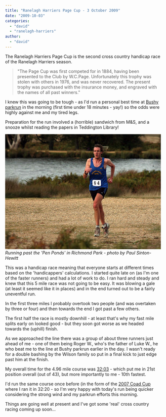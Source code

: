 ```yaml
---
title: "Ranelagh Harriers Page Cup - 3 October 2009"
date: "2009-10-03"
categories: 
  - "david"
  - "ranelagh-harriers"
author: 
  - "david"
---
```


The Ranelagh Harriers Page Cup is the second cross country handicap race of the Ranelagh Harriers season.

> "The Page Cup was first competed for in 1884, having been presented to the Club by W.C.Page. Unfortunately this trophy was stolen with others in 1976, and was never recovered. The present trophy was purchased with the insurance money, and engraved with the names of all past winners."

I knew this was going to be tough - as I'd run a personal best time at [Bushy parkrun](/2009/10/sub-18-thanks-to-a-little-pace-booty/) in the morning (first time under 18 minutes - yay!) so the odds were highly against me and my tired legs.

Preparation for the run involved a (horrible) sandwich from M&S, and a snooze whilst reading the papers in Teddington Library!

![Running past the 'Pen Ponds' in Richmond Park - photo by Paul Sinton-Hewitt](/images/2009/2009-10-03-page-cup-david.jpg)
*Running past the 'Pen Ponds' in Richmond Park - photo by Paul Sinton-Hewitt*

This was a handicap race meaning that everyone starts at different times based on the 'handicappers' calculations. I started quite late on (as I'm one of the faster runners) and had a lot of work to do. I ran hard and steady and knew that this 5 mile race was not going to be easy. It was blowing a gale (at least it seemed like it in places) and in the end turned out to be a fairly uneventful run.

In the first three miles I probably overtook two people (and was overtaken by three or four) and then towards the end I got past a few others.

The first half the race is mostly downhill - at least that's why my fast mile splits early on looked good - but they soon got worse as we headed towards the (uphill) finish.

As we approached the line there was a group of about three runners just ahead of me - one of them being Roger W., who's the father of Luke W., he who beat me to the line at Bushy parkrun earlier in the day. I wasn't ready for a double bashing by the Wilson family so put in a final kick to just edge past him at the finish.

My overall time for the 4.96 mile course was [32:03](http://www.ranelagh-harriers.com/results/091003h.html) - which put me in 21st position overall (out of 43), but more importantly to me - 10th fastest.

I'd run the same course once before (in the form of the [2007 Coad Cup](/2007/07/ranelagh-harriers-coad-cup-2007/) where I ran it in 32:20 - so I'm very happy with today's run being quicker considering the strong wind and my parkrun efforts this morning.

Things are going well at present and I've got some 'real' cross country racing coming up soon...
